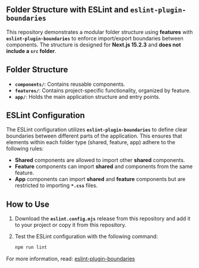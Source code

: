 ## Folder Structure with ESLint and `eslint-plugin-boundaries`

This repository demonstrates a modular folder structure using **features** with **`eslint-plugin-boundaries`** to enforce import/export boundaries between components. The structure is designed for **Next.js 15.2.3** and **does not include a `src` folder**.

## Folder Structure

- **`components/`**: Contains reusable components.
- **`features/`**: Contains project-specific functionality, organized by feature.
- **`app/`**: Holds the main application structure and entry points.

## ESLint Configuration

The ESLint configuration utilizes **`eslint-plugin-boundaries`** to define clear boundaries between different parts of the application. This ensures that elements within each folder type (shared, feature, app) adhere to the following rules:

- **Shared** components are allowed to import other **shared** components.
- **Feature** components can import **shared** and components from the same feature.
- **App** components can import **shared** and **feature** components but are restricted to importing **`*.css`** files.

## How to Use

1. Download the **`eslint.config.mjs`** release from this repository and add it to your project or copy it from this repository.

2. Test the ESLint configuration with the following command:
   ```bash
   npm run lint
   ```

For more information, read: [eslint-plugin-boundaries](https://www.npmjs.com/package/eslint-plugin-boundaries)
